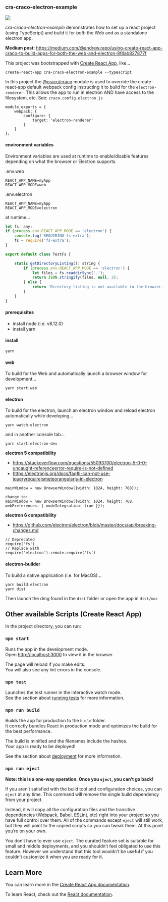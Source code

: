 ### cra-craco-electron-example

![](./docs/cra-craco-header.png)

*cra-craco-electron-example* demonstrates how to set up a react project (using TypeScript) and build it for *both* the Web and as a standalone electron app.

**Medium post:**
<https://medium.com/@andrew.rapo/using-create-react-app-craco-to-build-apps-for-both-the-web-and-electron-8f4ab827877f>

This project was bootstrapped with [Create React App](https://github.com/facebook/create-react-app), like...

`create-react-app cra-craco-electron-example --typescript`

In this project the [\@craco/craco](https://www.npmjs.com/package/@craco/craco) module is used to override the create-react-app default webpack config instructing it to build for the `electron-renderer`. This allows the app to run in electron AND have access to the filesystem, etc. See: `craco.config.electron.js`

```
module.exports = {
    webpack: {
        configure: {
            target: 'electron-renderer'
        }
    }
};
```

#### environment variables

Environment variables are used at runtime to enable/disable features depending on what the browser or Electron supports.

.env.web
```
REACT_APP_NAME=myApp
REACT_APP_MODE=web
```

.env.electron
```
REACT_APP_NAME=myApp
REACT_APP_MODE=electron
```

at runtime...
```js
let fs: any;
if (process.env.REACT_APP_MODE == 'electron') {
    console.log(`REQUIRING fs-extra`);
    fs = require('fs-extra');
}

export default class TestFs {

    static getDirectoryListing(): string {
        if (process.env.REACT_APP_MODE == 'electron') {
            let files = fs.readdirSync('.');
            return JSON.stringify(files, null, 2);
        } else {
            return 'Directory listing is not available in the browser.'
        }
    }
}
```

#### prerequisites
- install node (i.e. v8.12.0)
- install yarn

#### install
```
yarn
```

#### web
To build for the Web and automatically launch a browser window for development...

```
yarn start:web
```

#### electron
To build for the electron, launch an electron window and reload electron automatically while developing...
```
yarn watch:electron
```
and in another console tab...
```
yarn start:electron-dev
```

**electron 5 compatibility**
- https://stackoverflow.com/questions/55093700/electron-5-0-0-uncaught-referenceerror-require-is-not-defined
- https://electronjs.org/docs/faq#i-can-not-use-jqueryrequirejsmeteorangularjs-in-electron
```
mainWindow = new BrowserWindow({width: 1024, height: 768});

change to:
mainWindow = new BrowserWindow({width: 1024, height: 768, webPreferences: { nodeIntegration: true }});

```

**electron 6 compatibility**
- https://github.com/electron/electron/blob/master/docs/api/breaking-changes.md
```
// Deprecated
require('fs')
// Replace with
require('electron').remote.require('fs')
```

#### electron-builder
To build a native application (i.e. for MacOS)...
```
yarn build:electron
yarn dist
```

Then launch the dmg found in the `dist` folder or open the app in `dist/mac`



## Other available Scripts (Create React App)

In the project directory, you can run:

### `npm start`

Runs the app in the development mode.<br>
Open [http://localhost:3000](http://localhost:3000) to view it in the browser.

The page will reload if you make edits.<br>
You will also see any lint errors in the console.

### `npm test`

Launches the test runner in the interactive watch mode.<br>
See the section about [running tests](https://facebook.github.io/create-react-app/docs/running-tests) for more information.

### `npm run build`

Builds the app for production to the `build` folder.<br>
It correctly bundles React in production mode and optimizes the build for the best performance.

The build is minified and the filenames include the hashes.<br>
Your app is ready to be deployed!

See the section about [deployment](https://facebook.github.io/create-react-app/docs/deployment) for more information.

### `npm run eject`

**Note: this is a one-way operation. Once you `eject`, you can’t go back!**

If you aren’t satisfied with the build tool and configuration choices, you can `eject` at any time. This command will remove the single build dependency from your project.

Instead, it will copy all the configuration files and the transitive dependencies (Webpack, Babel, ESLint, etc) right into your project so you have full control over them. All of the commands except `eject` will still work, but they will point to the copied scripts so you can tweak them. At this point you’re on your own.

You don’t have to ever use `eject`. The curated feature set is suitable for small and middle deployments, and you shouldn’t feel obligated to use this feature. However we understand that this tool wouldn’t be useful if you couldn’t customize it when you are ready for it.

## Learn More

You can learn more in the [Create React App documentation](https://facebook.github.io/create-react-app/docs/getting-started).

To learn React, check out the [React documentation](https://reactjs.org/).
